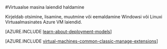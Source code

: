 <properties
 pageTitle="Hallata virtuaalse masina laiendid | Microsoft Azure'i"
 description="Kirjeldab, kuidas lisada, otsida, värskendada ja eemaldada laiendid Azure'i virtuaalmasinates, klassikaline juurutamise mudeli."
 services="virtual-machines-linux"
 documentationCenter=""
 authors="squillace"
 manager="timlt"
 editor=""
 tags="azure-service-management"/>
<tags
 ms.service="virtual-machines-linux"
 ms.devlang="na"
 ms.topic="article"
 ms.tgt_pltfrm="vm-linux"
 ms.workload="infrastructure-services"
 ms.date="08/29/2016"
 ms.author="rasquill"/>

#<a name="manage-virtual-machine-extensions"></a>Virtuaalse masina laiendid haldamine

Kirjeldab otsimine, lisamine, muutmine või eemaldamine Windowsi või Linuxi Virtuaalmasinates Azure VM laiendid.

[AZURE.INCLUDE [learn-about-deployment-models](../../includes/learn-about-deployment-models-classic-include.md)]

[AZURE.INCLUDE [virtual-machines-common-classic-manage-extensions](../../includes/virtual-machines-common-classic-manage-extensions.md)]
